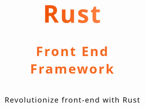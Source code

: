 <div style="font-family: 'Segoe UI', Tahoma, Geneva, Verdana, sans-serif">
  <header style="text-align: center">
<div
  style="display: flex; align-items: center; justify-content: center"
>
  <h1
style="
  margin: 32px 0;
  width: fit-content;
  color: transparent;
  font-size: 78px;
  font-weight: 700;
  letter-spacing: 4px;
  background: linear-gradient(90deg, #ed5103, #ff8142);
  background-clip: text;
"
  >
Rust
  </h1>
</div>
<h2
  style="
color: #f56922;
font-size: 42px;
font-weight: 700;
margin: 8px 0;
letter-spacing: 4px;
  "
>
  Front End Framework
</h2>
  </header>
  <center>
<p style="font-size: 24px; letter-spacing: 2px; margin: 32px 0">
  Revolutionize front-end with Rust
</p>
  </center>
</div>